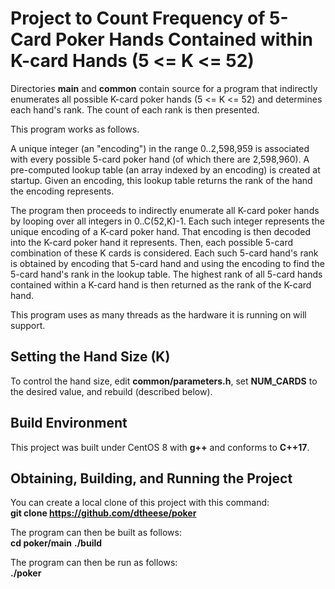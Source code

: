 # Project to Count Frequency of 5-Card Poker Hands Contained within K-card Hands (5 <= K <= 52)

Directories **main** and **common** contain source for a program that indirectly enumerates all possible K-card poker hands (5 <= K <= 52) and determines each hand's rank. The count of each rank is then presented.

This program works as follows.

A unique integer (an "encoding") in the range 0..2,598,959 is associated with every possible 5-card poker hand (of which there are 2,598,960). A pre-computed lookup table (an array indexed by an encoding) is created at startup. Given an encoding, this lookup table returns the rank of the hand the encoding represents.

The program then proceeds to indirectly enumerate all K-card poker hands by looping over all integers in 0..C(52,K)-1. Each such integer represents the unique encoding of a K-card poker hand. That encoding is then decoded into the K-card poker hand it represents. Then, each possible 5-card combination of these K cards is considered. Each such 5-card hand's rank is obtained by encoding that 5-card hand and using the encoding to find the 5-card hand's rank in the lookup table. The highest rank of all 5-card hands contained within a K-card hand is then returned as the rank of the K-card hand.

This program uses as many threads as the hardware it is running on will support.

## Setting the Hand Size (K)
To control the hand size, edit **common/parameters.h**, set **NUM_CARDS** to the desired value, and rebuild (described below).

## Build Environment
This project was built under CentOS 8 with **g++** and conforms to **C++17**.

## Obtaining, Building, and Running the Project
You can create a local clone of this project with this command:  
**git clone https://github.com/dtheese/poker**

The program can then be built as follows:  
**cd poker/main**
**./build**

The program can then be run as follows:  
**./poker**
